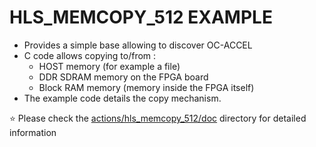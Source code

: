 # HLS_MEMCOPY_512 EXAMPLE

* Provides a simple base allowing to discover OC-ACCEL
* C code allows copying to/from :
  * HOST memory (for example a file)
  * DDR SDRAM memory on the FPGA board
  * Block RAM memory (memory inside the FPGA itself)
* The example code details the copy mechanism.

:star: Please check the [actions/hls_memcopy_512/doc](./doc/) directory for detailed information

